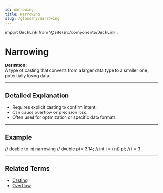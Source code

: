 ```yaml
---
id: narrowing
title: Narrowing
slug: /glossary/narrowing
---
```

import BackLink from '@site/src/components/BackLink';

# Narrowing

**Definition:**  
A type of casting that converts from a larger data type to a smaller one, potentially losing data.

---

## Detailed Explanation
- Requires explicit casting to confirm intent.
- Can cause overflow or precision loss.
- Often used for optimization or specific data formats.

---

## Example

// double to int narrowing
// double pi = 3.14;
// int i = (int) pi; // i = 3

---

## Related Terms
- [Casting](/glossary/casting)
- [Overflow](/glossary/overflow)

<BackLink />
